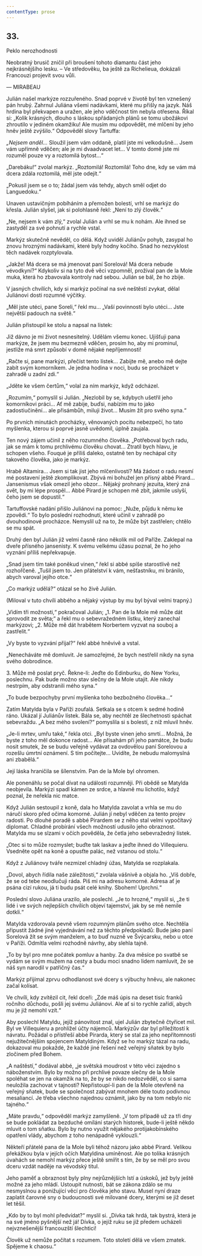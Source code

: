 ```yaml
---
contentType: prose
---
```


## 33.  
Peklo nerozhodnosti

Neobratný brusič zničil při broušení tohoto diamantu část jeho nejkrásnějšího lesku. – Ve středověku, ba ještě za Richelieua, dokázali Francouzi projevit svou vůli.

— MIRABEAU

Julián našel markýze rozzuřeného. Snad poprvé v životě byl ten vznešený pán hrubý. Zahrnul Juliána všemi nadávkami, které mu přišly na jazyk. Náš hrdina byl překvapen a uražen, ale jeho vděčnost tím nebyla otřesena. Říkal si: „Kolik krásných, dlouho s láskou spřádaných plánů se tomu ubožákovi zhroutilo v jediném okamžiku! Ale musím mu odpovědět, mé mlčení by jeho hněv ještě zvýšilo.“ Odpověděl slovy Tartuffa:

_„Nejsem anděl…_ Sloužil jsem vám oddaně, platil jste mi velkodušně… Jsem vám upřímně vděčen; ale je mi dvaadvacet let… V tomto domě jste mi rozuměl pouze vy a roztomilá bytost…“

„Darebáku!“ zvolal markýz. „Roztomilá! Roztomilá! Toho dne, kdy se vám má dcera zdála roztomilá, měl jste odejít.“

„Pokusil jsem se o to; žádal jsem vás tehdy, abych směl odjet do Languedoku.“

Unaven ustavičným pobíháním a přemožen bolestí, vrhl se markýz do křesla. Julián slyšel, jak si polohlasně řekl: „Není to zlý člověk.“

„Ne, nejsem k vám zlý,“ zvolal Julián a vrhl se mu k nohám. Ale ihned se zastyděl za své pohnutí a rychle vstal.

Markýz skutečně nevěděl, co dělá. Když uviděl Juliánův pohyb, zasypal ho znovu hroznými nadávkami, které byly hodny kočího. Snad ho nezvyklost těch nadávek rozptylovala.

„Jakže! Má dcera se má jmenovat paní Sorelová! Má dcera nebude vévodkyní?“ Kdykoliv si na tyto dvě věci vzpomněl, prožíval pan de la Mole muka, která ho zbavovala kontroly nad sebou. Julián se bál, že ho zbije.

V jasných chvílích, kdy si markýz počínal na své neštěstí zvykat, dělal Juliánovi dosti rozumné výčitky.

„Měl jste utéci, pane Soreli,“ řekl mu… „Vaší povinností bylo utéci… Jste největší padouch na světě.“

Julián přistoupil ke stolu a napsal na lístek:

Již dávno je mi život nesnesitelný. Udělám všemu konec. Ujišťuji pana markýze, že jsem mu bezmezně vděčen, prosím ho, aby mi prominul, jestliže má smrt způsobí v domě nějaké nepříjemnosti!

„Račte si, pane markýzi, přečíst tento lístek… Zabijte mě, anebo mě dejte zabít svým komorníkem. Je jedna hodina v noci, budu se procházet v zahradě u zadní zdi.“

„Jděte ke všem čertům,“ volal za ním markýz, když odcházel.

„Rozumím,“ pomyslil si Julián. „Nezlobil by se, kdybych ušetřil jeho komorníkovi práci… Ať mě zabije, buďsi, nabízím mu to jako zadostiučinění… ale přisámbůh, miluji život… Musím žít pro svého syna.“

Po prvních minutách procházky, věnovaných pocitu nebezpečí, ho tato myšlenka, kterou si poprvé jasně uvědomil, úplně zaujala.

Ten nový zájem učinil z něho rozumného člověka. „Potřeboval bych radu, jak se mám k tomu prchlivému člověku chovat… Ztratil bych hlavu, je schopen všeho. Fouqué je příliš daleko, ostatně ten by nechápal city takového člověka, jako je markýz.

Hrabě Altamira… Jsem si tak jist jeho mlčenlivostí? Má žádost o radu nesmí mé postavení ještě zkomplikovat. Zbývá mi bohužel jen přísný abbé Pirard... Jansenismus však omezil jeho obzor… Nějaký prohnaný jezuita, který zná svět, by mi lépe prospěl… Abbé Pirard je schopen mě zbít, jakmile uslyší, čeho jsem se dopustil.“

Tartuffovské nadání přišlo Juliánovi na pomoc: „Nuže, půjdu k němu ke zpovědi.“ To bylo poslední rozhodnutí, které učinil v zahradě po dvouhodinové procházce. Nemyslil už na to, že může být zastřelen; chtělo se mu spát.

Druhý den byl Julián již velmi časně ráno několik mil od Paříže. Zaklepal na dveře přísného jansenisty. K svému velkému úžasu poznal, že ho jeho vyznání příliš nepřekvapuje.

„Snad jsem tím také poněkud vinen,“ řekl si abbé spíše starostlivě než rozhořčeně. „Tušil jsem to. Jen přátelství k vám, nešťastníku, mi bránilo, abych varoval jejího otce.“

„Co markýz udělá?“ otázal se ho živě Julián.

(Miloval v tuto chvíli abbého a nějaký výstup by mu byl býval velmi trapný.)

„Vidím tři možnosti,“ pokračoval Julián; „1. Pan de la Mole mě může dát sprovodit ze světa;“ a řekl mu o sebevražedném lístku, který zanechal markýzovi; „2. Může mě dát hrabětem Norbertem vyzvat na souboj a zastřelit.“

„Vy byste to vyzvání přijal?“ řekl abbé hněvivě a vstal.

„Nenecháváte mě domluvit. Je samozřejmé, že bych nestřelil nikdy na syna svého dobrodince.

3\. Může mě poslat pryč. Řekne-li: Jeďte do Edinburku, do New Yorku, poslechnu. Pak bude možno stav slečny de la Mole utajit. Ale nikdy nestrpím, aby odstranili mého syna.“

„To bude bezpochyby první myšlenka toho bezbožného člověka…“

Zatím Matylda byla v Paříži zoufalá. Setkala se s otcem k sedmé hodině ráno. Ukázal jí Juliánův lístek. Bála se, aby nechtěl ze šlechetnosti spáchat sebevraždu. „A bez mého svolení?“ pomyslila si s bolestí, z níž mluvil hněv.

„Je-li mrtev, umřu také,“ řekla otci. „Byl byste vinen jeho smrtí… Možná, že byste z toho měl dokonce radost… Ale přísahám při jeho památce, že budu nosit smutek, že se budu veřejně vydávat za ovdovělou paní Sorelovou a rozešlu úmrtní oznámení. S tím počítejte… Uvidíte, že nebudu malomyslná ani zbabělá.“

Její láska hraničila se šílenstvím. Pan de la Mole byl ohromen.

Ale ponenáhlu se počal dívat na události rozumněji. Při obědě se Matylda neobjevila. Markýzi spadl kámen ze srdce, a hlavně mu lichotilo, když poznal, že neřekla nic matce.

Když Julián sestoupil z koně, dala ho Matylda zavolat a vrhla se mu do náručí skoro před očima komorné. Julián jí nebyl vděčen za tento projev radosti. Po dlouhé poradě s abbé Pirardem se z něho stal velmi vypočítavý diplomat. Chladné probírání všech možností udusilo jeho obraznost. Matylda mu se slzami v očích pověděla, že četla jeho sebevražedný lístek.

„Otec si to může rozmyslet; buďte tak laskav a jeďte ihned do Villequieru. Vsedněte opět na koně a opusťte palác, než vstanou od stolu.“

Když z Juliánovy tváře nezmizel chladný úžas, Matylda se rozplakala.

„Dovol, abych řídila naše záležitosti,“ zvolala vášnivě a objala ho. „Víš dobře, že se od tebe neodlučuji ráda. Piš mi na adresu komorné. Adresa ať je psána cizí rukou, já ti budu psát celé knihy. Sbohem! Uprchni.“

Poslední slovo Juliána urazilo, ale poslechl. „Je to hrozné,“ myslil si, „že ti lidé i ve svých nejlepších chvílích objeví tajemství, jak by se mě nemile dotkli.“

Matylda vzdorovala pevně všem rozumným plánům svého otce. Nechtěla připustit žádné jiné vyjednávání než za těchto předpokladů: Bude jako paní Sorelová žít se svým manželem, a to buď nuzně ve Švýcarsku, nebo u otce v Paříži. Odmítla velmi rozhodně návrhy, aby slehla tajně.

„To by byl pro mne počátek pomluv a hanby. Za dva měsíce po svatbě se vydám se svým mužem na cesty a budu moci snadno lidem namluvit, že se náš syn narodil v patřičný čas.“

Markýz přijímal zprvu odhodlanost své dcery s výbuchy hněvu, ale nakonec začal kolísat.

Ve chvíli, kdy zvítězil cit, řekl dceři: „Zde máš úpis na deset tisíc franků ročního důchodu, pošli jej svému Juliánovi. Ale ať si to rychle zařídí, abych mu je již nemohl vzít.“

Aby poslechl Matyldu, jejíž pánovitost znal, ujel Julián zbytečně čtyřicet mil. Byl ve Villequieru a prohlížel účty nájemců. Markýzův dar byl příležitostí k návratu. Požádal o přístřeší abbé Pirarda, který se stal za jeho nepřítomnosti nejužitečnějším spojencem Matyldiným. Když se ho markýz tázal na radu, dokazoval mu pokaždé, že každé jiné řešení než veřejný sňatek by bylo zločinem před Bohem.

„A naštěstí,“ dodával abbé, „je světská moudrost v této věci zajedno s náboženstvím. Bylo by možno při prchlivé povaze slečny de la Mole spoléhat se jen na okamžik na to, že by se nikdo nedozvěděl, co si sama neuložila zachovat v tajnosti? Nepřistoupí-li pan de la Mole otevřeně na veřejný sňatek, bude se společnost zabývat mnohem déle touto podivnou mesaliancí. Je třeba všechno najednou oznámit, jako by na tom nebylo nic tajného.“

„Máte pravdu,“ odpověděl markýz zamyšleně. „V tom případě už za tři dny se bude pokládat za bezduché omílání starých historek, bude-li ještě někdo mluvit o tom sňatku. Bylo by nutno využít nějakého protijakobínského opatření vlády, abychom z toho nenápadně vyklouzli.“

Někteří přátelé pana de la Mole byli téhož názoru jako abbé Pirard. Velikou překážkou byla v jejích očích Matyldina umíněnost. Ale po tolika krásných úvahách se nemohl markýz přece ještě smířit s tím, že by se měl pro svou dceru vzdát naděje na vévodský titul.

Jeho paměť a obraznost byly plny nejrůznějších lstí a úskoků, jež byly ještě možné za jeho mládí. Ustoupit nutnosti, bát se zákona zdálo se mu nesmyslnou a ponižující věcí pro člověka jeho stavu. Musel nyní draze zaplatit čarovné sny o budoucnosti své milované dcery, kterými se již deset let těšil.

„Kdo by to byl mohl předvídat?“ myslil si. „Dívka tak hrdá, tak bystrá, která je na své jméno pyšnější než já! Dívka, o jejíž ruku se již předem ucházeli nejvznešenější francouzští šlechtici!

Člověk už nemůže počítat s rozumem. Toto století dělá ve všem zmatek. Spějeme k chaosu.“
